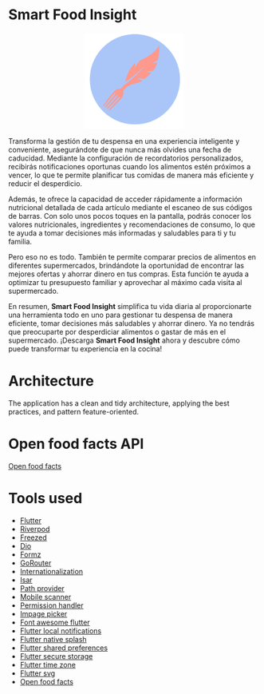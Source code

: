# Smart Food Insight
<p align="center">
  <img src ="/src/assets/images/icon.png?raw=true" width="200" />
</p>

Transforma la gestión de tu despensa en una experiencia inteligente y conveniente, asegurándote de que nunca más olvides una fecha de caducidad. Mediante la configuración de recordatorios personalizados, recibirás notificaciones oportunas cuando los alimentos estén próximos a vencer, lo que te permite planificar tus comidas de manera más eficiente y reducir el desperdicio.

Además, te ofrece la capacidad de acceder rápidamente a información nutricional detallada de cada artículo mediante el escaneo de sus códigos de barras. Con solo unos pocos toques en la pantalla, podrás conocer los valores nutricionales, ingredientes y recomendaciones de consumo, lo que te ayuda a tomar decisiones más informadas y saludables para ti y tu familia.

Pero eso no es todo. También te permite comparar precios de alimentos en diferentes supermercados, brindándote la oportunidad de encontrar las mejores ofertas y ahorrar dinero en tus compras. Esta función te ayuda a optimizar tu presupuesto familiar y aprovechar al máximo cada visita al supermercado.

En resumen, **Smart Food Insight** simplifica tu vida diaria al proporcionarte una herramienta todo en uno para gestionar tu despensa de manera eficiente, tomar decisiones más saludables y ahorrar dinero. Ya no tendrás que preocuparte por desperdiciar alimentos o gastar de más en el supermercado. ¡Descarga **Smart Food Insight** ahora y descubre cómo puede transformar tu experiencia en la cocina!

# Architecture
The application has a clean and tidy architecture, applying the best practices, and pattern feature-oriented.

# Open food facts API
[Open food facts](https://world.openfoodfacts.org/data)

# Tools used
* [Flutter](https://flutter.dev/)
* [Riverpod](https://pub.dev/packages/riverpod)
* [Freezed](https://pub.dev/packages/freezed)
* [Dio](https://pub.dev/packages/dio)
* [Formz](https://pub.dev/packages/formz)
* [GoRouter](https://pub.dev/packages/go_router)
* [Internationalization](https://docs.flutter.dev/ui/accessibility-and-localization/internationalization)
* [Isar](https://pub.dev/packages/isar)
* [Path provider](https://pub.dev/packages/path_provider)
* [Mobile scanner](https://pub.dev/packages/mobile_scanner)
* [Permission handler](https://pub.dev/packages/permission_handler)
* [Impage picker](https://pub.dev/packages/image_picker)
* [Font awesome flutter](https://pub.dev/packages/font_awesome_flutter)
* [Flutter local notifications](https://pub.dev/packages/flutter_local_notifications)
* [Flutter native splash](https://pub.dev/packages/flutter_native_splash)
* [Flutter shared preferences](https://pub.dev/packages/shared_preferences)
* [Flutter secure storage](https://pub.dev/packages/flutter_secure_storage)
* [Flutter time zone](https://pub.dev/packages/flutter_timezone)
* [Flutter svg](https://pub.dev/packages/flutter_svg)
* [Open food facts](https://pub.dev/packages/openfoodfacts)
